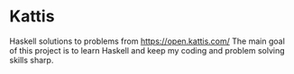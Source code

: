 # Kattis
Haskell solutions to problems from https://open.kattis.com/
The main goal of this project is to learn Haskell and keep my coding and problem solving skills sharp.
